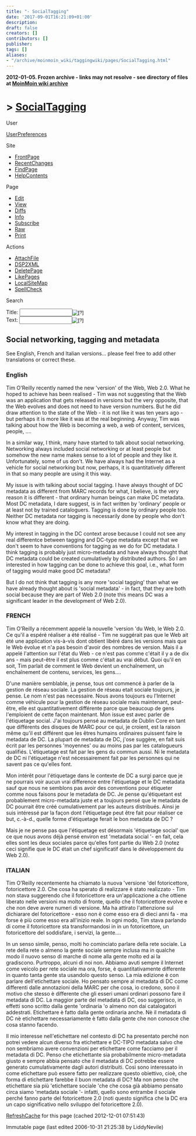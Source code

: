 ```yaml
---
title: "- SocialTagging"
date: '2017-09-01T16:21:09+01:00'
description: 
draft: false
creators: []
contributors: []
publisher: 
tags: []
aliases:
- "/archive/moinmoin_wiki/taggingwiki/pages/SocialTagging.html"
---
```


**2012-01-05. Frozen archive - links may not resolve - see directory of files at [MoinMoin wiki archive](/moinmoin-wiki-archive/)**

# > [SocialTagging](http://dublincore.org/taggingwiki/SocialTagging?action=fullsearch&value=SocialTagging&literal=1&case=1&context=40 "Click here to do a full-text search for this title")

User

 [UserPreferences](http://dublincore.org/taggingwiki/UserPreferences)
  

Site

- [FrontPage](http://dublincore.org/taggingwiki/FrontPage)
- [RecentChanges](http://dublincore.org/taggingwiki/RecentChanges)
- [FindPage](http://dublincore.org/taggingwiki/FindPage)
- [HelpContents](http://dublincore.org/taggingwiki/HelpContents)

Page

- [Edit](http://dublincore.org/taggingwiki/SocialTagging?action=edit "Edit")
- [View](http://dublincore.org/taggingwiki/SocialTagging "View")
- [Diffs](http://dublincore.org/taggingwiki/SocialTagging?action=diff "Diffs")
- [Info](http://dublincore.org/taggingwiki/SocialTagging?action=info "Info")
- [Subscribe](http://dublincore.org/taggingwiki/SocialTagging?action=subscribe "Subscribe")
- [Raw](http://dublincore.org/taggingwiki/SocialTagging?action=raw "Raw")
- [Print](http://dublincore.org/taggingwiki/SocialTagging?action=print "Print")

Actions

- [AttachFile](http://dublincore.org/taggingwiki/SocialTagging?action=AttachFile)
- [DSP2XML](http://dublincore.org/taggingwiki/SocialTagging?action=DSP2XML)
- [DeletePage](http://dublincore.org/taggingwiki/SocialTagging?action=DeletePage)
- [LikePages](http://dublincore.org/taggingwiki/SocialTagging?action=LikePages)
- [LocalSiteMap](http://dublincore.org/taggingwiki/SocialTagging?action=LocalSiteMap)
- [SpellCheck](http://dublincore.org/taggingwiki/SocialTagging?action=SpellCheck)

Search

<form method="POST" action="/taggingwiki/SocialTagging">
<p>
<input name="action" value="inlinesearch" type="hidden">
<input name="context" value="40" type="hidden">
Title: <input name="text_title" size="15" maxlength="50" type="text"><input src="SocialTagging_files/moin-search.png" name="button_title" alt="[?]" type="image"><br>Text: <input name="text_full" size="15" maxlength="50" type="text"><input src="SocialTagging_files/moin-search.png" name="button_full" alt="[?]" type="image">
</p>
</form>

## Social networking, tagging and metadata

See English, French and Italian versions... please feel free to add other translations or correct these.

### English

Tim O'Reilly recently named the new 'version' of the Web, Web 2.0. What he hoped to achieve has been realised - Tim was not suggesting that the Web was an application that gets released in versions but the very opposite, that the Web evolves and does not need to have version numbers. But he did draw attention to the state of the Web - it is not like it was ten years ago - but perhaps it is more like it was at the real beginning. Anyway, Tim was talking about how the Web is becoming a web, a web of content, services, people, ....

In a similar way, I think, many have started to talk about social networking. Networking always included social networking or at least people but somehow the new name makes sense to a lot of people and they like it. Unfortunately, some of us don't. We have always had the Internet as a vehicle for social networking but now, perhaps, it is quantitatively different in that so many people are using it this way.

My issue is with talking about social tagging. I have always thought of DC metadata as different from MARC records for what, I believe, is the very reason it is different - that ordinary human beings can make DC metadata. Most DC metadata, I dare suggest, is in fact written by 'ordinary' people or at least not by trained cataloguers. Tagging is done by ordinary people too. Neither DC metadata nor tagging is necessarily done by people who don't know what they are doing.

My interest in tagging in the DC context arose because I could not see any real differentce between tagging and DC-type metadata except that we don't seem to have conventions for tagging as we do for DC metadata. I think tagging is probably just micro-metadata and have always thought that DC metadata could be created cumulatively by distributed authors. So I am interested in how tagging can be done to achieve this goal, i.e., what form of tagging would make good DC metadata?

But I do not think that tagging is any more 'social tagging' than what we have already thought about is 'social metadata' - in fact, that they are both social because they are part of Web 2.0 (note this means DC was a significant leader in the development of Web 2.0).

### FRENCH

Tim O'Reilly a récemment appelé la nouvelle 'version 'du Web, le Web 2.0. Ce qu'il a espéré réaliser a été réalisé - Tim ne suggérait pas que le Web ait été une application vis-à-vis dont obtient libéré dans les versions mais que le Web évolue et n'a pas besoin d'avoir des nombres de version. Mais il a appelé l'attention sur l'état du Web - ce n'est pas comme c'était il y a de dix ans - mais peut-être il est plus comme c'était au vrai début. Quoi qu'il en soit, Tim parlait de comment le Web devient un enchaînement, un enchaînement de contenu, services, les gens....

D'une manière semblable, je pense, tous ont commencé à parler de la gestion de réseau sociale. La gestion de réseau etait sociale toujours, je pense. Le nom n'est pas necessaire. Nous avons toujours eu l'Internet comme véhicule pour la gestion de réseau sociale mais maintenant, peut-être, elle est quantitativement différente parce que beaucoup de gens l'emploient de cette façon maintenant. Mon issue est avec parler de l'étiquetage social. J'ai toujours pensé au metadata de Dublin Core en tant que différents des disques de MARC pour ce qui, je croient, est la raison même qu'il est différent que les êtres humains ordinaires puissent faire le metadata de DC. La plupart de metadata de DC, j'ose suggère, en fait suis écrit par les personnes 'moyennes' ou au moins pas par les catalogueurs qualifiés. L'étiquetage est fait par les gens du commun aussi. Ni le metadata de DC ni l'étiquetage n'est nécessairement fait par les personnes qui ne savent pas ce qu'elles font.

Mon intérêt pour l'étiquetage dans le contexte de DC a surgi parce que je ne pourrais voir aucun vrai difference entre l'étiquetage et le DC metadata sauf que nous ne semblons pas avoir des conventions pour étiqueter comme nous faisons pour le metadata de DC. Je pense qu'étiquetant est probablement micro-metadata juste et a toujours pensé que le metadata de DC pourrait être créé cumulativement par les auteurs distribués. Ainsi je suis intéressé par la façon dont l'étiquetage peut être fait pour réaliser ce but, c.-à-d., quelle forme d'étiquetage ferait le bon metadata de DC ?

Mais je ne pense pas que l'étiquetage est désormais 'étiquetage social' que ce que nous avons déjà pensé environ est 'metadata social '- en fait, cela elles sont les deux sociales parce qu'elles font partie du Web 2.0 (notez ceci signifie que le DC était un chef significatif dans le développement du Web 2.0).

### ITALIAN

Tim O'Reilly recentemente ha chiamato la nuova 'versione 'del fotoricettore, fotoricettore 2.0. Che cosa ha sperato di realizzare è stato realizzato - Tim non stava suggerendo che il fotoricettore era un'applicazione a che ottiene liberato nelle versioni ma molto di fronte, quello che il fotoricettore evolve e che non deve avere numeri di versione. Ma ha attirato l'attenzione sul dichiarare del fotoricettore - esso non è come esso era di dieci anni fa - ma forse è più come esso era all'inizio reale. In ogni modo, Tim stava parlando di come il fotoricettore sta transformandosi in in un fotoricettore, un fotoricettore del soddisfare, i servizi, la gente....

In un senso simile, penso, molti ho cominciato parlare della rete sociale. La rete della rete o almeno la gente sociale sempre inclusa ma in qualche modo il nuovo senso di marche di nome alla gente molto ed ai la gradiscono. Purtroppo, alcuni di noi non. Abbiamo avuti sempre il Internet come veicolo per rete sociale ma ora, forse, è quantitativamente differente in quanto tanta gente sta usandolo questo senso. La mia edizione è con parlare dell'etichettare sociale. Ho pensato sempre al metadata di DC come differenti dalle annotazioni della MARC per che cosa, io credono, sono il motivo che stesso è differente che gli esseri umani ordinari possono fare il metadata di DC. La maggior parte del metadata di DC, oso suggerisco, in effetti sono scritto dalla gente 'ordinaria 'o almeno non dai catalogatori addestrati. Etichettare è fatto dalla gente ordinaria anche. Nè il metadata di DC nè etichettare necessariamente è fatto dalla gente che non conosce che cosa stanno facendo.

Il mio interesse nell'etichettare nel contesto di DC ha presentato perché non potrei vedere alcun diverso fra etichettare e DC-TIPO metadata salvo che non sembriamo avere convenzioni per etichettare come facciamo per il metadata di DC. Penso che etichettante sia probabilmente micro-metadata giusto e sempre abbia pensato che il metadata di DC potrebbe essere generato cumulativamente dagli autori distribuiti. Così sono interessato in come etichettare può essere fatto per realizzare questo obiettivo, cioè, che forma di etichettare farebbe il buon metadata di DC? Ma non penso che etichettare sia più 'etichettare sociale 'che che cosa già abbiamo pensato circa siamo 'metadata sociale '- infatti, quello sono entrambe il sociale perché fanno parte del fotoricettore 2.0 (noti questo significa che la DC era un capo significativo nello sviluppo del fotoricettore 2.0).

 [RefreshCache](http://dublincore.org/taggingwiki/SocialTagging?action=refresh&arena=Page.py&key=SocialTagging.text_html) for this page (cached 2012-12-01 07:51:43)  

Immutable page (last edited 2006-10-31 21:25:38 by LiddyNevile)

